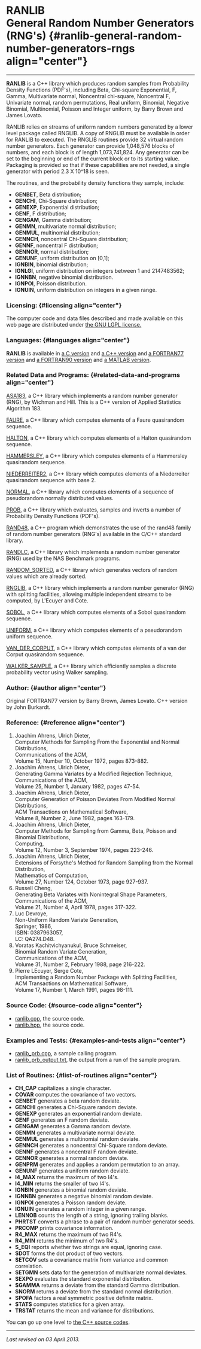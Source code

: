 RANLIB\
General Random Number Generators (RNG's) {#ranlib-general-random-number-generators-rngs align="center"}
========================================

------------------------------------------------------------------------

**RANLIB** is a C++ library which produces random samples from
Probability Density Functions (PDF's), including Beta, Chi-square
Exponential, F, Gamma, Multivariate normal, Noncentral chi-square,
Noncentral F, Univariate normal, random permutations, Real uniform,
Binomial, Negative Binomial, Multinomial, Poisson and Integer uniform,
by Barry Brown and James Lovato.

RANLIB relies on streams of uniform random numbers generated by a lower
level package called RNGLIB. A copy of RNGLIB must be available in order
for RANLIB to executed. The RNGLIB routines provide 32 virtual random
number generators. Each generator can provide 1,048,576 blocks of
numbers, and each block is of length 1,073,741,824. Any generator can be
set to the beginning or end of the current block or to its starting
value. Packaging is provided so that if these capabilities are not
needed, a single generator with period 2.3 X 10\^18 is seen.

The routines, and the probability density functions they sample,
include:

-   **GENBET**, Beta distribution;
-   **GENCHI**, Chi-Square distribution;
-   **GENEXP**, Exponential distribution;
-   **GENF**, F distribution;
-   **GENGAM**, Gamma distribution;
-   **GENMN**, multivariate normal distribution;
-   **GENMUL**, multinomial distribution;
-   **GENNCH**, noncentral Chi-Square distribution;
-   **GENNF**, noncentral F distribution;
-   **GENNOR**, normal distribution;
-   **GENUNF**, uniform distribution on \[0,1\];
-   **IGNBIN**, binomial distribution;
-   **IGNLGI**, uniform distribution on integers between 1 and
    2147483562;
-   **IGNNBN**, negative binomial distribution.
-   **IGNPOI**, Poisson distribution.
-   **IGNUIN**, uniform distribution on integers in a given range.

### Licensing: {#licensing align="center"}

The computer code and data files described and made available on this
web page are distributed under [the GNU LGPL
license.](../../txt/gnu_lgpl.txt)

### Languages: {#languages align="center"}

**RANLIB** is available in [a C version](../../c_src/ranlib/ranlib.html)
and [a C++ version](../../cpp_src/ranlib/ranlib.html) and [a FORTRAN77
version](../../f77_src/ranlib/ranlib.html) and [a FORTRAN90
version](../../f_src/ranlib/ranlib.html) and [a MATLAB
version](../../m_src/ranlib/ranlib.html).

### Related Data and Programs: {#related-data-and-programs align="center"}

[ASA183](../../cpp_src/asa183/asa183.html), a C++ library which
implements a random number generator (RNG), by Wichman and Hill. This is
a C++ version of Applied Statistics Algorithm 183.

[FAURE](../../cpp_src/faure/faure.html), a C++ library which computes
elements of a Faure quasirandom sequence.

[HALTON](../../cpp_src/halton/halton.html), a C++ library which computes
elements of a Halton quasirandom sequence.

[HAMMERSLEY](../../cpp_src/hammersley/hammersley.html), a C++ library
which computes elements of a Hammersley quasirandom sequence.

[NIEDERREITER2](../../cpp_src/niederreiter2/niederreiter2.html), a C++
library which computes elements of a Niederreiter quasirandom sequence
with base 2.

[NORMAL](../../cpp_src/normal/normal.html), a C++ library which computes
elements of a sequence of pseudorandom normally distributed values.

[PROB](../../cpp_src/prob/prob.html), a C++ library which evaluates,
samples and inverts a number of Probability Density Functions (PDF's).

[RAND48](../../cpp_src/rand48/rand48.html), a C++ program which
demonstrates the use of the rand48 family of random number generators
(RNG's) available in the C/C++ standard library.

[RANDLC](../../cpp_src/randlc/randlc.html), a C++ library which
implements a random number generator (RNG) used by the NAS Benchmark
programs.

[RANDOM\_SORTED](../../cpp_src/random_sorted/random_sorted.html), a C++
library which generates vectors of random values which are already
sorted.

[RNGLIB](../../cpp_src/rnglib/rnglib.html), a C++ library which
implements a random number generator (RNG) with splitting facilities,
allowing multiple independent streams to be computed, by L'Ecuyer and
Cote.

[SOBOL](../../cpp_src/sobol/sobol.html), a C++ library which computes
elements of a Sobol quasirandom sequence.

[UNIFORM](../../cpp_src/uniform/uniform.html), a C++ library which
computes elements of a pseudorandom uniform sequence.

[VAN\_DER\_CORPUT](../../cpp_src/van_der_corput/van_der_corput.html), a
C++ library which computes elements of a van der Corput quasirandom
sequence.

[WALKER\_SAMPLE](../../cpp_src/walker_sample/walker_sample.html), a C++
library which efficiently samples a discrete probability vector using
Walker sampling.

### Author: {#author align="center"}

Original FORTRAN77 version by Barry Brown, James Lovato. C++ version by
John Burkardt.

### Reference: {#reference align="center"}

1.  Joachim Ahrens, Ulrich Dieter,\
    Computer Methods for Sampling From the Exponential and Normal
    Distributions,\
    Communications of the ACM,\
    Volume 15, Number 10, October 1972, pages 873-882.
2.  Joachim Ahrens, Ulrich Dieter,\
    Generating Gamma Variates by a Modified Rejection Technique,\
    Communications of the ACM,\
    Volume 25, Number 1, January 1982, pages 47-54.
3.  Joachim Ahrens, Ulrich Dieter,\
    Computer Generation of Poisson Deviates From Modified Normal
    Distributions,\
    ACM Transactions on Mathematical Software,\
    Volume 8, Number 2, June 1982, pages 163-179.
4.  Joachim Ahrens, Ulrich Dieter,\
    Computer Methods for Sampling from Gamma, Beta, Poisson and Binomial
    Distributions,\
    Computing,\
    Volume 12, Number 3, September 1974, pages 223-246.
5.  Joachim Ahrens, Ulrich Dieter,\
    Extensions of Forsythe's Method for Random Sampling from the Normal
    Distribution,\
    Mathematics of Computation,\
    Volume 27, Number 124, October 1973, page 927-937.
6.  Russell Cheng,\
    Generating Beta Variates with Nonintegral Shape Parameters,\
    Communications of the ACM,\
    Volume 21, Number 4, April 1978, pages 317-322.
7.  Luc Devroye,\
    Non-Uniform Random Variate Generation,\
    Springer, 1986,\
    ISBN: 0387963057,\
    LC: QA274.D48.
8.  Voratas Kachitvichyanukul, Bruce Schmeiser,\
    Binomial Random Variate Generation,\
    Communications of the ACM,\
    Volume 31, Number 2, February 1988, page 216-222.
9.  Pierre LEcuyer, Serge Cote,\
    Implementing a Random Number Package with Splitting Facilities,\
    ACM Transactions on Mathematical Software,\
    Volume 17, Number 1, March 1991, pages 98-111.

### Source Code: {#source-code align="center"}

-   [ranlib.cpp](ranlib.cpp), the source code.
-   [ranlib.hpp](ranlib.hpp), the source code.

### Examples and Tests: {#examples-and-tests align="center"}

-   [ranlib\_prb.cpp](ranlib_prb.cpp), a sample calling program.
-   [ranlib\_prb\_output.txt](ranlib_prb_output.txt), the output from a
    run of the sample program.

### List of Routines: {#list-of-routines align="center"}

-   **CH\_CAP** capitalizes a single character.
-   **COVAR** computes the covariance of two vectors.
-   **GENBET** generates a beta random deviate.
-   **GENCHI** generates a Chi-Square random deviate.
-   **GENEXP** generates an exponential random deviate.
-   **GENF** generates an F random deviate.
-   **GENGAM** generates a Gamma random deviate.
-   **GENMN** generates a multivariate normal deviate.
-   **GENMUL** generates a multinomial random deviate.
-   **GENNCH** generates a noncentral Chi-Square random deviate.
-   **GENNF** generates a noncentral F random deviate.
-   **GENNOR** generates a normal random deviate.
-   **GENPRM** generates and applies a random permutation to an array.
-   **GENUNF** generates a uniform random deviate.
-   **I4\_MAX** returns the maximum of two I4's.
-   **I4\_MIN** returns the smaller of two I4's.
-   **IGNBIN** generates a binomial random deviate.
-   **IGNNBN** generates a negative binomial random deviate.
-   **IGNPOI** generates a Poisson random deviate.
-   **IGNUIN** generates a random integer in a given range.
-   **LENNOB** counts the length of a string, ignoring trailing blanks.
-   **PHRTST** converts a phrase to a pair of random number generator
    seeds.
-   **PRCOMP** prints covariance information.
-   **R4\_MAX** returns the maximum of two R4's.
-   **R4\_MIN** returns the minimum of two R4's.
-   **S\_EQI** reports whether two strings are equal, ignoring case.
-   **SDOT** forms the dot product of two vectors.
-   **SETCOV** sets a covariance matrix from variance and common
    correlation.
-   **SETGMN** sets data for the generation of multivariate normal
    deviates.
-   **SEXPO** evaluates the standard exponential distribution.
-   **SGAMMA** returns a deviate from the standard Gamma distribution.
-   **SNORM** returns a deviate from the standard normal distribution.
-   **SPOFA** factors a real symmetric positive definite matrix.
-   **STATS** computes statistics for a given array.
-   **TRSTAT** returns the mean and variance for distributions.

You can go up one level to [the C++ source codes](../cpp_src.html).

------------------------------------------------------------------------

*Last revised on 03 April 2013.*
